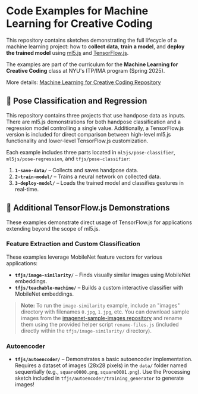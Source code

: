 # Code Examples for Machine Learning for Creative Coding

This repository contains sketches demonstrating the full lifecycle of a machine learning project: how to **collect data**, **train a model**, and **deploy the trained model** using [ml5.js](https://ml5js.org/) and [TensorFlow.js](https://www.tensorflow.org/js).

The examples are part of the curriculum for the **Machine Learning for Creative Coding** class at NYU's ITP/IMA program (Spring 2025).

More details: [Machine Learning for Creative Coding Repository](https://github.com/shiffman/ML-for-Creative-Coding)

## 📂 Pose Classification and Regression

This repository contains three projects that use handpose data as inputs. There are ml5.js demonstrations for both handpose classification and a regression model controlling a single value. Additionally, a TensorFlow.js version is included for direct comparison between high-level ml5.js functionality and lower-level TensorFlow.js customization.

Each example includes three parts located in `ml5js/pose-classifier`, `ml5js/pose-regression`, and `tfjs/pose-classifier`:

1. **`1-save-data/`** – Collects and saves handpose data.
2. **`2-train-model/`** – Trains a neural network on collected data.
3. **`3-deploy-model/`** – Loads the trained model and classifies gestures in real-time.

## 📂 Additional TensorFlow.js Demonstrations

These examples demonstrate direct usage of TensorFlow.js for applications extending beyond the scope of ml5.js.

### Feature Extraction and Custom Classification

These examples leverage MobileNet feature vectors for various applications:

- **`tfjs/image-similarity/`** – Finds visually similar images using MobileNet embeddings.
- **`tfjs/teachable-machine/`** – Builds a custom interactive classifier with MobileNet embeddings.

> **Note:** To run the `image-similarity` example, include an "images" directory with filenames `0.jpg`, `1.jpg`, etc. You can download sample images from the [imagenet-sample-images repository](https://github.com/EliSchwartz/imagenet-sample-images) and rename them using the provided helper script `rename-files.js` (included directly within the `tfjs/image-similarity/` directory).

### Autoencoder

- **`tfjs/autoencoder/`** – Demonstrates a basic autoencoder implementation. Requires a dataset of images (28x28 pixels) in the `data/` folder named sequentially (e.g., `square0000.png`, `square0001.png`). Use the Processing sketch included in `tfjs/autoencoder/training_generator` to generate images!

